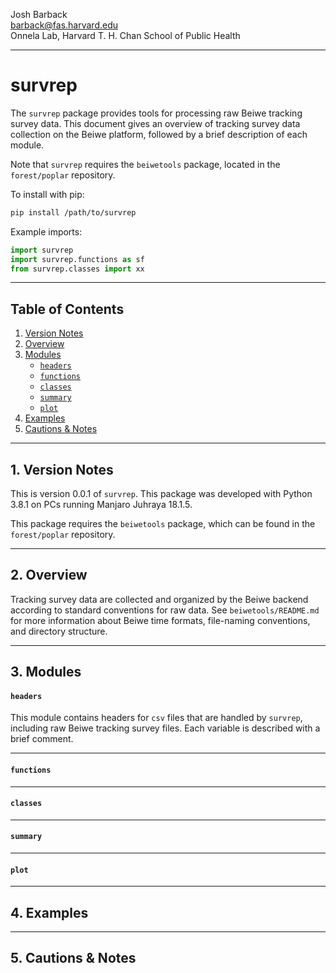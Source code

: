 Josh Barback  
barback@fas.harvard.edu  
Onnela Lab, Harvard T. H. Chan School of Public Health

___
survrep
===

The `survrep` package provides tools for processing raw Beiwe tracking survey data.  This document gives an overview of tracking survey data collection on the Beiwe platform, followed by a brief description of each module.

Note that `survrep` requires the `beiwetools` package, located in the `forest/poplar` repository.  

To install with pip:

```bash
pip install /path/to/survrep
```

Example imports:

```python
import survrep
import survrep.functions as sf
from survrep.classes import xx
```

___
## Table of Contents
1.  [Version Notes](#version)  
2.  [Overview](#overview)  
3.  [Modules](#modules)
    * [`headers`](#headers)      
	* [`functions`](#functions)  
	* [`classes`](#classes)  
	* [`summary`](#summary)  
	* [`plot`](#plot)  	
4.  [Examples](#examples)  
5.  [Cautions & Notes](#cautions)  


___
## 1. Version Notes <a name="version"/>  


This is version 0.0.1 of `survrep`.  This package was developed with Python 3.8.1 on PCs running Manjaro Juhraya 18.1.5.

This package requires the `beiwetools` package, which can be found in the `forest/poplar` repository.

___
## 2. Overview <a name="version"/>

Tracking survey data are collected and organized by the Beiwe backend according to standard conventions for raw data.  See `beiwetools/README.md` for more information about Beiwe time formats, file-naming conventions, and directory structure.








___
## 3. Modules <a name="modules"/>

#### `headers` <a name="headers"/>
This module contains headers for `csv` files that are handled by `survrep`, including raw Beiwe tracking survey files.  Each variable is described with a brief comment.

___
#### `functions` <a name="functions"/>

___
#### `classes` <a name="classes"/>

___
#### `summary` <a name="summary"/>

___
#### `plot` <a name="plot"/>

___
## 4. Examples <a name="examples"/>

___
## 5. Cautions & Notes <a name="cautions"/>



